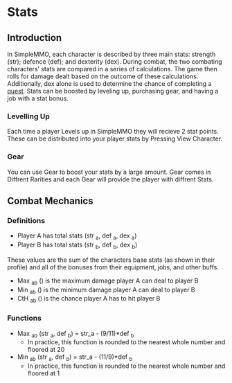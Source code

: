 # Stats

## Introduction

In SimpleMMO, each character is described by three main stats: strength (str); defence (def); and dexterity (dex). During combat, the two combating characters’ stats are compared in a series of calculations. The game then rolls for damage dealt based on the outcome of these calculations. Additionally, dex alone is used to determine the chance of completing a [quest](https://simplemmo.fandom.com/wiki/Quests). Stats can be boosted by leveling up, purchasing gear, and having a job with a stat bonus.

### Levelling Up

Each time a player Levels up in SimpleMMO they will recieve 2 stat points. These can be distributed into your player stats by Pressing View Character.

### Gear

You can use Gear to boost your stats by a large amount. Gear comes in Diffrent Rarities and each Gear will provide the player with diffrent Stats.

## Combat Mechanics

### Definitions

- Player A has total stats (str <sub>a</sub>, def <sub>a</sub>, dex <sub>a</sub>)
- Player B has total stats (str <sub>b</sub>, def <sub>b</sub>, dex <sub>b</sub>)

These values are the sum of the characters base stats (as shown in their profile) and all of the bonuses from their equipment, jobs, and other buffs.

- Max <sub>ab</sub> () is the maximum damage player A can deal to player B
- Min <sub>ab</sub> () is the minimum damage player A can deal to player B
- CtH <sub>ab</sub> () is the chance player A has to hit player B

### Functions

- Max <sub>ab</sub> (str <sub>a</sub>, def <sub>b</sub>) = str\_a - (9/11)\*def <sub>b</sub>
	- In practice, this function is rounded to the nearest whole number and floored at 20
- Min <sub>ab</sub> (str <sub>a</sub>, def <sub>b</sub>) = str\_a - (11/9)\*def <sub>b</sub>
	- In practice, this function is rounded to the nearest whole number and floored at 1



